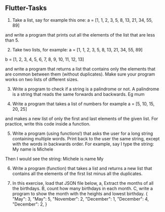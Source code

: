 ## Flutter-Tasks

1. Take a list, say for example this one:
 a = [1, 1, 2, 3, 5, 8, 13, 21, 34, 55, 89]

and write a program that prints out all the elements of the list that are less than 5.

2. Take two lists, for example:
 a = [1, 1, 2, 3, 5, 8, 13, 21, 34, 55, 89]


  b = [1, 2, 3, 4, 5, 6, 7, 8, 9, 10, 11, 12, 13]


and write a program that returns a list that contains only the elements that are common between them (without duplicates). Make sure your program works on two lists of different sizes.


3. Write a program to check if a string is a palindrome or not.
A palindrome is a string that reads the same forwards and backwards. Eg mum


4. Write a program that takes a list of numbers for example
a = [5, 10, 15, 20, 25]


and makes a new list of only the first and last elements of the given list. For practice, write this code inside a function.




5. Write a program (using functions!) that asks the user for a long string containing multiple words. Print back to the user the same string, except with the words in backwards order.
For example, say I type the string:
 My name is Michele


Then I would see the string:
 Michele is name My


6. Write a program (function) that takes a list and returns a new list that contains all the elements of the first list minus all the duplicates.


7. In this exercise, load that JSON file below, 
a, Extract the months of all the birthdays.
B, count how many birthdays in each month.
C, write a program to show the month with the heights and lowest birthday.
{
    "May": 3,
    "May": 5,
    "November": 2,
    "December": 1,
    "December": 4,
    "December": 2,
}
